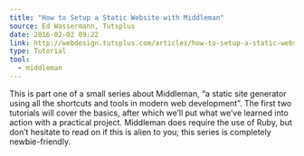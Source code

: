 ```yaml
---
title: "How to Setup a Static Website with Middleman"
source: Ed Wassermann, Tutsplus
date: 2016-02-02 09:22
link: http://webdesign.tutsplus.com/articles/how-to-setup-a-static-website-with-middleman--cms-25275
type: Tutorial
tool:
  - middleman
---
```

This is part one of a small series about Middleman, “a static site generator using all the shortcuts and tools in modern web development”. The first two tutorials will cover the basics, after which we’ll put what we’ve learned into action with a practical project. Middleman does require the use of Ruby, but don’t hesitate to read on if this is alien to you; this series is completely newbie-friendly.





